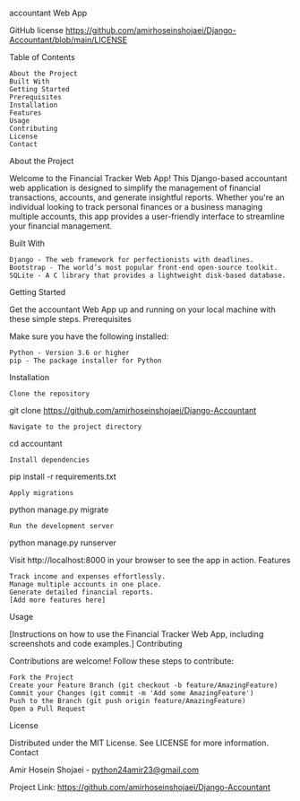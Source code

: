 accountant Web App



GitHub license https://github.com/amirhoseinshojaei/Django-Accountant/blob/main/LICENSE

Table of Contents

    About the Project
    Built With
    Getting Started
    Prerequisites
    Installation
    Features
    Usage
    Contributing
    License
    Contact

About the Project

Welcome to the Financial Tracker Web App! This Django-based accountant web application is designed to simplify the management of financial transactions, accounts, and generate insightful reports. Whether you're an individual looking to track personal finances or a business managing multiple accounts, this app provides a user-friendly interface to streamline your financial management.

Built With

    Django - The web framework for perfectionists with deadlines.
    Bootstrap - The world’s most popular front-end open-source toolkit.
    SQLite - A C library that provides a lightweight disk-based database.

Getting Started

Get the accountant Web App up and running on your local machine with these simple steps.
Prerequisites

Make sure you have the following installed:

    Python - Version 3.6 or higher
    pip - The package installer for Python

Installation

    Clone the repository



git clone https://github.com/amirhoseinshojaei/Django-Accountant

    Navigate to the project directory



cd accountant

    Install dependencies



pip install -r requirements.txt

    Apply migrations



python manage.py migrate

    Run the development server



python manage.py runserver

Visit http://localhost:8000 in your browser to see the app in action.
Features

    Track income and expenses effortlessly.
    Manage multiple accounts in one place.
    Generate detailed financial reports.
    [Add more features here]

Usage

[Instructions on how to use the Financial Tracker Web App, including screenshots and code examples.]
Contributing

Contributions are welcome! Follow these steps to contribute:

    Fork the Project
    Create your Feature Branch (git checkout -b feature/AmazingFeature)
    Commit your Changes (git commit -m 'Add some AmazingFeature')
    Push to the Branch (git push origin feature/AmazingFeature)
    Open a Pull Request

License

Distributed under the MIT License. See LICENSE for more information.
Contact

Amir Hosein Shojaei - python24amir23@gmail.com

Project Link: https://github.com/amirhoseinshojaei/Django-Accountant